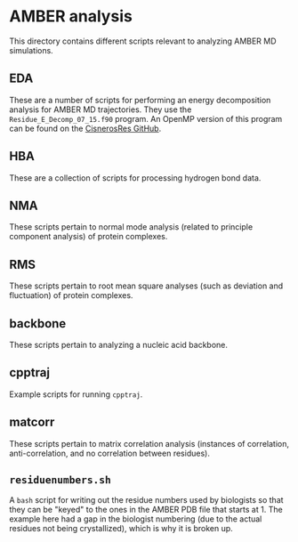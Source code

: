 # AMBER analysis

This directory contains different scripts relevant to analyzing AMBER MD
simulations.

## EDA
These are a number of scripts for performing an energy decomposition analysis
for AMBER MD trajectories.
They use the `Residue_E_Decomp_07_15.f90` program.
An OpenMP version of this program can be found on the
[CisnerosRes GitHub](https://github.com/CisnerosResearch/AMBER-EDA).

## HBA
These are a collection of scripts for processing hydrogen bond data.

## NMA
These scripts pertain to normal mode analysis (related to principle component
analysis) of protein complexes.

## RMS
These scripts pertain to root mean square analyses (such as deviation and
fluctuation) of protein complexes.

## backbone
These scripts pertain to analyzing a nucleic acid backbone.

## cpptraj
Example scripts for running `cpptraj`.

## matcorr
These scripts pertain to matrix correlation analysis (instances of correlation,
anti-correlation, and no correlation between residues).

## `residuenumbers.sh`
A `bash` script for writing out the residue numbers used by biologists so
that they can be "keyed" to the ones in the AMBER PDB file that starts at 1.
The example here had a gap in the biologist numbering (due to the actual
residues not being crystallized), which is why it is broken up.
